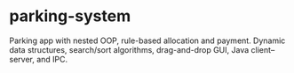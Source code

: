 # parking-system
Parking app with nested OOP, rule-based allocation and payment. Dynamic data structures, search/sort algorithms, drag-and-drop GUI, Java client–server, and IPC.
